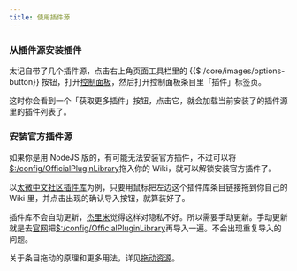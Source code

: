 ```yaml
---
title: 使用插件源
---
```


### 从插件源安装插件

太记自带了几个插件源，点击右上角页面工具栏里的 {{$:/core/images/options-button}} 按钮，打开[控制面板]($:/ControlPanel)，然后打开控制面板条目里「插件」标签页。

这时你会看到一个「获取更多插件」按钮，点击它，就会加载当前安装了的插件源里的插件列表了。

### 安装官方插件源

如果你是用 NodeJS 版的，有可能无法安装官方插件，不过可以将[$:/config/OfficialPluginLibrary](#%24%3A/config/OfficialPluginLibrary)拖入你的 Wiki，就可以解锁安装官方插件了。

以[太微中文社区插件库]($:/config/ChinesePluginLibrary/Netlify)为例，只要用鼠标把左边这个插件库条目链接拖到你自己的 Wiki 里，并点击出现的确认导入按钮，就算装好了。

插件库不会自动更新，[杰里米](杰里米·拉斯顿)觉得这样对隐私不好。所以需要手动更新。手动更新就是去[官网](https://tiddlywiki.com/)把[$:/config/OfficialPluginLibrary](#%24%3A/config/OfficialPluginLibrary)再导入一遍。不会出现重复导入的问题。

关于条目拖动的原理和更多用法，详见[拖动资源](#%E6%8B%96%E5%8A%A8%E8%B5%84%E6%BA%90)。